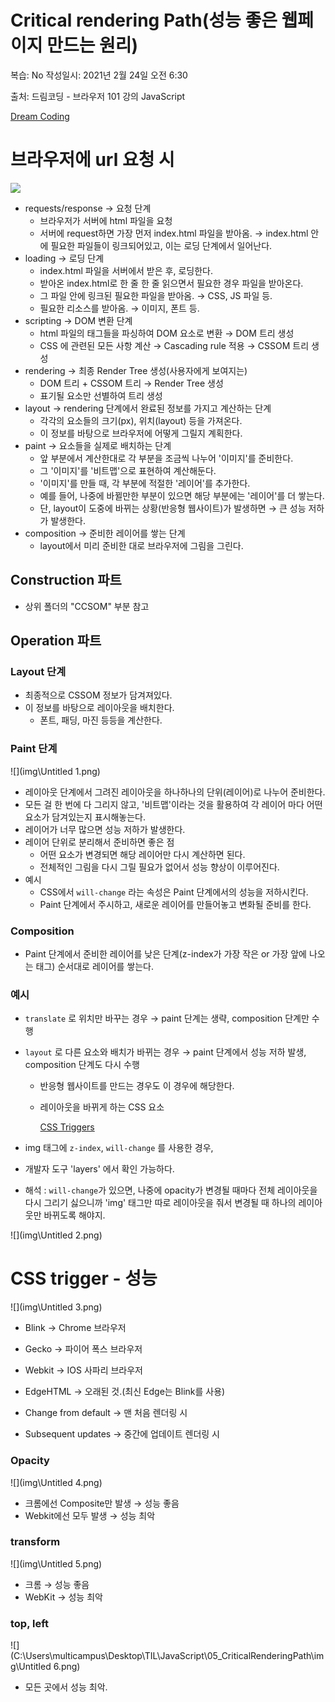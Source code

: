 # Critical rendering Path(성능 좋은 웹페이지 만드는 원리)

복습: No
작성일시: 2021년 2월 24일 오전 6:30



출처: 드림코딩 - 브라우저 101 강의 JavaScript 

[Dream Coding](https://academy.dream-coding.com/)

# 브라우저에 url 요청 시

![](img\Untitled.png)

- requests/response → 요청 단계
    - 브라우저가 서버에 html 파일을 요청
    - 서버에 request하면 가장 먼저 index.html 파일을 받아옴. → index.html 안에 필요한 파일들이 링크되어있고, 이는 로딩 단계에서 일어난다.
- loading → 로딩 단계
    - index.html 파일을 서버에서 받은 후, 로딩한다.
    - 받아온 index.html로 한 줄 한 줄 읽으면서 필요한 경우 파일을 받아온다.
    - 그 파일 안에 링크된 필요한 파일을 받아옴. → CSS, JS 파일 등.
    - 필요한 리소스를 받아옴. → 이미지, 폰트 등.
- scripting → DOM 변환 단계
    - html 파일의 태그들을 파싱하여 DOM 요소로 변환 → DOM 트리 생성
    - CSS 에 관련된 모든 사항 계산 → Cascading rule 적용 → CSSOM 트리 생성
- rendering → 최종 Render Tree 생성(사용자에게 보여지는)
    - DOM 트리 + CSSOM 트리 → Render Tree 생성
    - 표기될 요소만 선별하여 트리 생성
- layout → rendering 단계에서 완료된 정보를 가지고 계산하는 단계
    - 각각의 요소들의 크기(px), 위치(layout) 등을 가져온다.
    - 이 정보를 바탕으로 브라우저에 어떻게 그릴지 계획한다.
- paint → 요소들을 실제로 배치하는 단계
    - 앞 부분에서 계산한대로 각 부분을 조금씩 나누어 '이미지'를 준비한다.
    - 그 '이미지'를 '비트맵'으로 표현하여 계산해둔다.
    - '이미지'를 만들 때, 각 부분에 적절한 '레이어'를 추가한다.
    - 예를 들어, 나중에 바뀔만한 부분이 있으면 해당 부분에는 '레이어'를 더 쌓는다.
    - 단, layout이 도중에 바뀌는 상황(반응형 웹사이트)가 발생하면 → 큰 성능 저하가 발생한다.
- composition → 준비한 레이어를 쌓는 단계
    - layout에서 미리 준비한 대로 브라우저에 그림을 그린다.

## Construction 파트

- 상위 폴더의 "CCSOM" 부분 참고

## Operation 파트

### Layout 단계

- 최종적으로 CSSOM 정보가 담겨져있다.
- 이 정보를 바탕으로 레이아웃을 배치한다.
    - 폰트, 패딩, 마진 등등을 계산한다.

### Paint 단계

![](img\Untitled 1.png)

- 레이아웃 단계에서 그려진 레이아웃을 하나하나의 단위(레이어)로 나누어 준비한다.
- 모든 걸 한 번에 다 그리지 않고, '비트맵'이라는 것을 활용하여 각 레이어 마다 어떤 요소가 담겨있는지 표시해놓는다.
- 레이어가 너무 많으면 성능 저하가 발생한다.
- 레이어 단위로 분리해서 준비하면 좋은 점
    - 어떤 요소가 변경되면 해당 레이어만 다시 계산하면 된다.
    - 전체적인 그림을 다시 그릴 필요가 없어서 성능 향상이 이루어진다.
- 예시
    - CSS에서 `will-change` 라는 속성은 Paint 단계에서의 성능을 저하시킨다.
    - Paint 단계에서 주시하고, 새로운 레이어를 만들어놓고 변화될 준비를 한다.

### Composition

- Paint 단계에서 준비한 레이어를 낮은 단계(z-index가 가장 작은 or 가장 앞에 나오는 태그) 순서대로 레이어를 쌓는다.

### 예시

- `translate` 로 위치만 바꾸는 경우 → paint 단계는 생략, composition 단계만 수행
- `layout` 로 다른 요소와 배치가 바뀌는 경우 → paint 단계에서 성능 저하 발생, composition 단계도 다시 수행
    - 반응형 웹사이트를 만드는 경우도 이 경우에 해당한다.
    - 레이아웃을 바뀌게 하는 CSS 요소

        [CSS Triggers](https://csstriggers.com/)

- img 태그에 `z-index`, `will-change` 를 사용한 경우,
- 개발자 도구 'layers' 에서 확인 가능하다.
- 해석 : `will-change`가 있으면, 나중에 opacity가 변경될 때마다 전체 레이아웃을 다시 그리기 싫으니까 'img' 태그만 따로 레이아웃을 줘서 변경될 때 하나의 레이아웃만 바뀌도록 해야지.

![](img\Untitled 2.png)

# CSS trigger - 성능

![](img\Untitled 3.png)

- Blink → Chrome 브라우저
- Gecko → 파이어 폭스 브라우저
- Webkit → IOS 사파리 브라우저
- EdgeHTML → 오래된 것.(최신 Edge는 Blink를 사용)

- Change from default → 맨 처음 렌더링 시
- Subsequent updates → 중간에 업데이트 렌더링 시

### Opacity

![](img\Untitled 4.png)

- 크롬에선 Composite만 발생 → 성능 좋음
- Webkit에선 모두 발생 → 성능 최악

### transform

![](img\Untitled 5.png)

- 크롬 → 성능 좋음
- WebKit → 성능 최악

### top, left

![](C:\Users\multicampus\Desktop\TIL\JavaScript\05_CriticalRenderingPath\img\Untitled 6.png)

- 모든 곳에서 성능 최악.